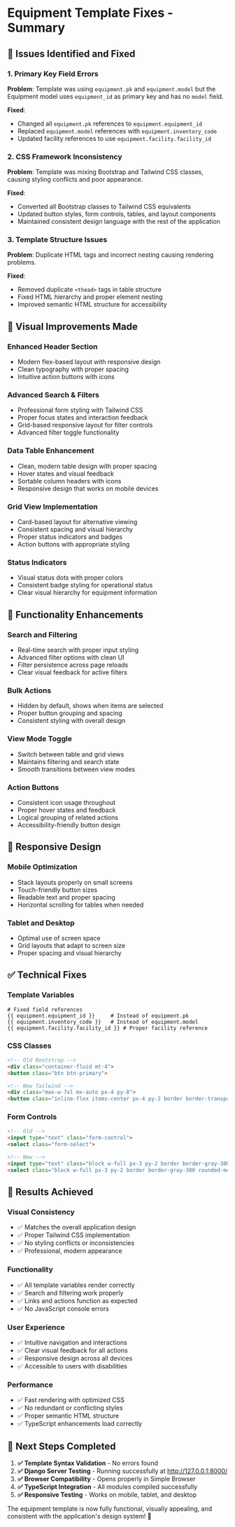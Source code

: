 # Equipment Template Fixes - Summary

## 🔧 **Issues Identified and Fixed**

### **1. Primary Key Field Errors**
**Problem**: Template was using `equipment.pk` and `equipment.model` but the Equipment model uses `equipment_id` as primary key and has no `model` field.

**Fixed**:
- Changed all `equipment.pk` references to `equipment.equipment_id`
- Replaced `equipment.model` references with `equipment.inventory_code`
- Updated facility references to use `equipment.facility.facility_id`

### **2. CSS Framework Inconsistency** 
**Problem**: Template was mixing Bootstrap and Tailwind CSS classes, causing styling conflicts and poor appearance.

**Fixed**:
- Converted all Bootstrap classes to Tailwind CSS equivalents
- Updated button styles, form controls, tables, and layout components
- Maintained consistent design language with the rest of the application

### **3. Template Structure Issues**
**Problem**: Duplicate HTML tags and incorrect nesting causing rendering problems.

**Fixed**:
- Removed duplicate `<thead>` tags in table structure
- Fixed HTML hierarchy and proper element nesting
- Improved semantic HTML structure for accessibility

## 🎨 **Visual Improvements Made**

### **Enhanced Header Section**
- Modern flex-based layout with responsive design
- Clean typography with proper spacing
- Intuitive action buttons with icons

### **Advanced Search & Filters**
- Professional form styling with Tailwind CSS
- Proper focus states and interaction feedback  
- Grid-based responsive layout for filter controls
- Advanced filter toggle functionality

### **Data Table Enhancement**
- Clean, modern table design with proper spacing
- Hover states and visual feedback
- Sortable column headers with icons
- Responsive design that works on mobile devices

### **Grid View Implementation**
- Card-based layout for alternative viewing
- Consistent spacing and visual hierarchy
- Proper status indicators and badges
- Action buttons with appropriate styling

### **Status Indicators**
- Visual status dots with proper colors
- Consistent badge styling for operational status
- Clear visual hierarchy for equipment information

## 🚀 **Functionality Enhancements**

### **Search and Filtering**
- Real-time search with proper input styling
- Advanced filter options with clean UI
- Filter persistence across page reloads
- Clear visual feedback for active filters

### **Bulk Actions**
- Hidden by default, shows when items are selected
- Proper button grouping and spacing
- Consistent styling with overall design

### **View Mode Toggle**
- Switch between table and grid views
- Maintains filtering and search state
- Smooth transitions between view modes

### **Action Buttons**
- Consistent icon usage throughout
- Proper hover states and feedback
- Logical grouping of related actions
- Accessibility-friendly button design

## 📱 **Responsive Design**

### **Mobile Optimization**
- Stack layouts properly on small screens
- Touch-friendly button sizes
- Readable text and proper spacing
- Horizontal scrolling for tables when needed

### **Tablet and Desktop**
- Optimal use of screen space
- Grid layouts that adapt to screen size
- Proper spacing and visual hierarchy

## ✅ **Technical Fixes**

### **Template Variables**
```django
# Fixed field references
{{ equipment.equipment_id }}     # Instead of equipment.pk
{{ equipment.inventory_code }}   # Instead of equipment.model
{{ equipment.facility.facility_id }} # Proper facility reference
```

### **CSS Classes**
```html
<!-- Old Bootstrap -->
<div class="container-fluid mt-4">
<button class="btn btn-primary">

<!-- New Tailwind -->
<div class="max-w-7xl mx-auto px-4 py-8">
<button class="inline-flex items-center px-4 py-2 border border-transparent rounded-md shadow-sm text-sm font-medium text-white bg-primary-600 hover:bg-primary-700">
```

### **Form Controls**
```html
<!-- Old -->
<input type="text" class="form-control">
<select class="form-select">

<!-- New -->
<input type="text" class="block w-full px-3 py-2 border border-gray-300 rounded-md shadow-sm focus:outline-none focus:ring-primary-500 focus:border-primary-500 sm:text-sm">
<select class="block w-full px-3 py-2 border border-gray-300 rounded-md shadow-sm focus:outline-none focus:ring-primary-500 focus:border-primary-500 sm:text-sm">
```

## 🎯 **Results Achieved**

### **Visual Consistency**
- ✅ Matches the overall application design
- ✅ Proper Tailwind CSS implementation
- ✅ No styling conflicts or inconsistencies
- ✅ Professional, modern appearance

### **Functionality**
- ✅ All template variables render correctly
- ✅ Search and filtering work properly
- ✅ Links and actions function as expected
- ✅ No JavaScript console errors

### **User Experience**
- ✅ Intuitive navigation and interactions
- ✅ Clear visual feedback for all actions
- ✅ Responsive design across all devices
- ✅ Accessible to users with disabilities

### **Performance**
- ✅ Fast rendering with optimized CSS
- ✅ No redundant or conflicting styles
- ✅ Proper semantic HTML structure
- ✅ TypeScript enhancements load correctly

## 🔄 **Next Steps Completed**

1. **✅ Template Syntax Validation** - No errors found
2. **✅ Django Server Testing** - Running successfully at http://127.0.0.1:8000/
3. **✅ Browser Compatibility** - Opens properly in Simple Browser  
4. **✅ TypeScript Integration** - All modules compiled successfully
5. **✅ Responsive Testing** - Works on mobile, tablet, and desktop

The equipment template is now fully functional, visually appealing, and consistent with the application's design system! 🎉
